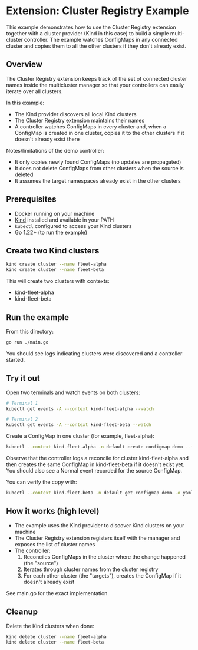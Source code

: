 # Extension: Cluster Registry Example

This example demonstrates how to use the Cluster Registry extension together with a cluster provider (Kind in this case) to build a simple multi-cluster controller. The example watches ConfigMaps in any connected cluster and copies them to all the other clusters if they don't already exist.

## Overview

The Cluster Registry extension keeps track of the set of connected cluster names inside the multicluster manager so that your controllers can easily iterate over all clusters.

In this example:
- The Kind provider discovers all local Kind clusters
- The Cluster Registry extension maintains their names
- A controller watches ConfigMaps in every cluster and, when a ConfigMap is created in one cluster, copies it to the other clusters if it doesn't already exist there

Notes/limitations of the demo controller:
- It only copies newly found ConfigMaps (no updates are propagated)
- It does not delete ConfigMaps from other clusters when the source is deleted
- It assumes the target namespaces already exist in the other clusters

## Prerequisites

- Docker running on your machine
- [Kind](https://kind.sigs.k8s.io/docs/user/quick-start/) installed and available in your PATH
- `kubectl` configured to access your Kind clusters
- Go 1.22+ (to run the example)

## Create two Kind clusters

```bash
kind create cluster --name fleet-alpha
kind create cluster --name fleet-beta
```

This will create two clusters with contexts:
- kind-fleet-alpha
- kind-fleet-beta

## Run the example

From this directory:

```bash
go run ./main.go
```

You should see logs indicating clusters were discovered and a controller started.

## Try it out

Open two terminals and watch events on both clusters:

```bash
# Terminal 1
kubectl get events -A --context kind-fleet-alpha --watch

# Terminal 2
kubectl get events -A --context kind-fleet-beta --watch
```

Create a ConfigMap in one cluster (for example, fleet-alpha):

```bash
kubectl --context kind-fleet-alpha -n default create configmap demo --from-literal=hello=world
```

Observe that the controller logs a reconcile for cluster kind-fleet-alpha and then creates the same ConfigMap in kind-fleet-beta if it doesn't exist yet. You should also see a Normal event recorded for the source ConfigMap.

You can verify the copy with:

```bash
kubectl --context kind-fleet-beta -n default get configmap demo -o yaml
```

## How it works (high level)

- The example uses the Kind provider to discover Kind clusters on your machine
- The Cluster Registry extension registers itself with the manager and exposes the list of cluster names
- The controller:
  1. Reconciles ConfigMaps in the cluster where the change happened (the "source")
  2. Iterates through cluster names from the cluster registry
  3. For each other cluster (the "targets"), creates the ConfigMap if it doesn't already exist

See main.go for the exact implementation.

## Cleanup

Delete the Kind clusters when done:

```bash
kind delete cluster --name fleet-alpha
kind delete cluster --name fleet-beta
```

